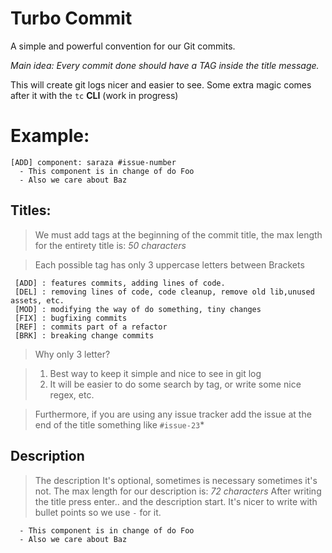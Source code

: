 # Turbo Commit

A simple and powerful convention for our Git commits.

*Main idea: Every commit done should have a TAG inside the title message.*

This will create git logs nicer and easier to see. Some extra magic comes after it with the `tc` **CLI** (work in progress)


# Example:
    
    [ADD] component: saraza #issue-number
      - This component is in change of do Foo 
      - Also we care about Baz


## Titles:

> We must add tags at the beginning of the commit title, the max length for the entirety title is: *50 characters*

> Each possible tag has only 3 uppercase letters between Brackets

     [ADD] : features commits, adding lines of code.
     [DEL] : removing lines of code, code cleanup, remove old lib,unused assets, etc.
     [MOD] : modifying the way of do something, tiny changes
     [FIX] : bugfixing commits
     [REF] : commits part of a refactor
     [BRK] : breaking change commits

> Why only 3 letter?

> 1. Best way to keep it simple and nice to see in git log
> 2. It will be easier to do some search by tag, or write some nice regex, etc.


>Furthermore, if you are using any issue tracker add the issue at the end of the title something like `#issue-23`*


## Description

> The description It's optional, sometimes is necessary sometimes it's not. The max length for our description is: *72 characters*
> After writing the title press enter.. and the description start. It's nicer to write with bullet points so we use `-` for it.

      - This component is in change of do Foo 
      - Also we care about Baz
